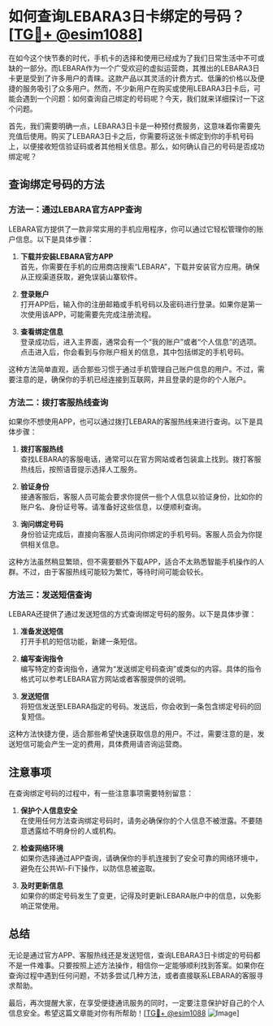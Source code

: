 # 如何查询LEBARA3日卡绑定的号码？[[TG💪+ @esim1088](https://t.me/s/esim1088)]

在如今这个快节奏的时代，手机卡的选择和使用已经成为了我们日常生活中不可或缺的一部分。而LEBARA作为一个广受欢迎的虚拟运营商，其推出的LEBARA3日卡更是受到了许多用户的青睐。这款产品以其灵活的计费方式、低廉的价格以及便捷的服务吸引了众多用户。然而，不少新用户在购买或使用LEBARA3日卡后，可能会遇到一个问题：如何查询自己绑定的号码呢？今天，我们就来详细探讨一下这个问题。

首先，我们需要明确一点，LEBARA3日卡是一种预付费服务，这意味着你需要先充值后使用。购买了LEBARA3日卡之后，你需要将这张卡绑定到你的手机号码上，以便接收短信验证码或者其他相关信息。那么，如何确认自己的号码是否成功绑定呢？

## 查询绑定号码的方法

### 方法一：通过LEBARA官方APP查询

LEBARA官方提供了一款非常实用的手机应用程序，你可以通过它轻松管理你的账户信息。以下是具体步骤：

1. **下载并安装LEBARA官方APP**  
   首先，你需要在手机的应用商店搜索“LEBARA”，下载并安装官方应用。确保从正规渠道获取，避免误装山寨软件。

2. **登录账户**  
   打开APP后，输入你的注册邮箱或手机号码以及密码进行登录。如果你是第一次使用该APP，可能需要先完成注册流程。

3. **查看绑定信息**  
   登录成功后，进入主界面，通常会有一个“我的账户”或者“个人信息”的选项。点击进入后，你会看到与你账户相关的信息，其中包括绑定的手机号码。

这种方法简单直观，适合那些习惯于通过手机管理自己账户信息的用户。不过，需要注意的是，确保你的手机已经连接到互联网，并且登录的是你的个人账户。

### 方法二：拨打客服热线查询

如果你不想使用APP，也可以通过拨打LEBARA的客服热线来进行查询。以下是具体步骤：

1. **拨打客服热线**  
   查找LEBARA的客服电话，通常可以在官方网站或者包装盒上找到。拨打客服热线后，按照语音提示选择人工服务。

2. **验证身份**  
   接通客服后，客服人员可能会要求你提供一些个人信息以验证身份，比如你的账户名、身份证号等。请准备好这些信息，以便顺利查询。

3. **询问绑定号码**  
   身份验证完成后，直接向客服人员询问你绑定的手机号码。客服人员会为你提供相关信息。

这种方法虽然稍显繁琐，但不需要额外下载APP，适合不太熟悉智能手机操作的人群。不过，由于客服热线可能较为繁忙，等待时间可能会较长。

### 方法三：发送短信查询

LEBARA还提供了通过发送短信的方式查询绑定号码的服务。以下是具体步骤：

1. **准备发送短信**  
   打开手机的短信功能，新建一条短信。

2. **编写查询指令**  
   编写特定的查询指令，通常为“发送绑定号码查询”或类似的内容。具体的指令格式可以参考LEBARA官方网站或者客服提供的说明。

3. **发送短信**  
   将短信发送至LEBARA指定的号码。发送后，你会收到一条包含绑定号码的回复短信。

这种方法快捷方便，适合那些希望快速获取信息的用户。不过，需要注意的是，发送短信可能会产生一定的费用，具体费用请咨询运营商。

## 注意事项

在查询绑定号码的过程中，有一些注意事项需要特别留意：

1. **保护个人信息安全**  
   在使用任何方法查询绑定号码时，请务必确保你的个人信息不被泄露。不要随意透露给不明身份的人或机构。

2. **检查网络环境**  
   如果你选择通过APP查询，请确保你的手机连接到了安全可靠的网络环境中，避免在公共Wi-Fi下操作，以防信息被盗取。

3. **及时更新信息**  
   如果你的绑定号码发生了变更，记得及时更新LEBARA账户中的信息，以免影响正常使用。

## 总结

无论是通过官方APP、客服热线还是发送短信，查询LEBARA3日卡绑定的号码都不是一件难事。只要按照上述方法操作，相信你一定能够顺利找到答案。如果你在查询过程中遇到任何问题，不妨多尝试几种方法，或者直接联系LEBARA的客服寻求帮助。

最后，再次提醒大家，在享受便捷通讯服务的同时，一定要注意保护好自己的个人信息安全。希望这篇文章能对你有所帮助！[[TG💪+ @esim1088](https://t.me/s/esim1088) ![Image](https://i.postimg.cc/4NQfJmqS/Snipaste-2025-05-13-00-14-12.png)]